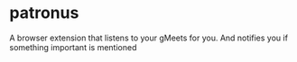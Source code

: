 # patronus
A browser extension that listens to your gMeets for you. And notifies you if something important is mentioned

